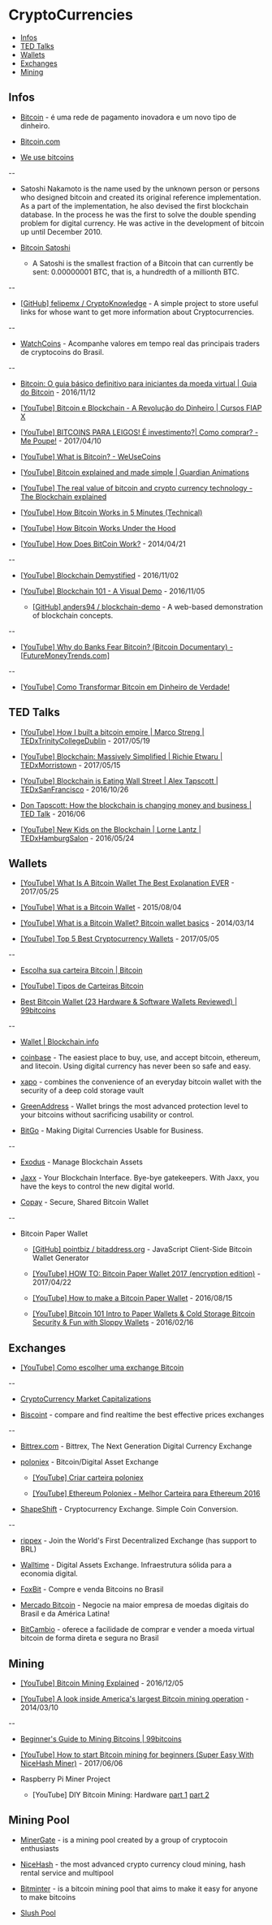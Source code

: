 # CryptoCurrencies

<!-- toc -->

* [Infos](#infos)
* [TED Talks](#ted-talks)
* [Wallets](#wallets)
* [Exchanges](#exchanges)
* [Mining](#mining)

<!-- toc stop -->


## Infos

* [Bitcoin](https://bitcoin.org/pt_BR/) -  é uma rede de pagamento inovadora e um novo tipo de dinheiro.

* [Bitcoin.com](https://www.bitcoin.com/)

* [We use bitcoins](https://www.weusecoins.com/)

--

* Satoshi Nakamoto is the name used by the unknown person or persons who designed bitcoin and created its original reference implementation. As a part of the implementation, he also devised the first blockchain database. In the process he was the first to solve the double spending problem for digital currency. He was active in the development of bitcoin up until December 2010.

* [Bitcoin Satoshi](http://www.btcsatoshi.com/)

  * A Satoshi is the smallest fraction of a Bitcoin that can currently be sent: 0.00000001 BTC, that is, a hundredth of a millionth BTC.

--

* [[GitHub] felipemx / CryptoKnowledge](https://github.com/felipemx/CryptoKnowledge) - A simple project to store useful links for whose want to get more information about Cryptocurrencies.

--

* [WatchCoins](https://watchcoins.herokuapp.com) - Acompanhe valores em tempo real das principais traders de cryptocoins do Brasil.

--

* [Bitcoin: O guia básico definitivo para iniciantes da moeda virtual | Guia do Bitcoin](http://guiadobitcoin.com.br/bitcoin-o-guia-basico-definitivo-para-iniciantes-da-moeda-virtual/) - 2016/11/12

* [[YouTube] Bitcoin e Blockchain - A Revolução do Dinheiro | Cursos FIAP X](https://www.youtube.com/watch?v=rHZB6qpWHLY)

* [[YouTube] BITCOINS PARA LEIGOS! É investimento?| Como comprar? - Me Poupe!](https://www.youtube.com/watch?v=8kP1jo-jVp8) - 2017/04/10

* [[YouTube] What is Bitcoin? - WeUseCoins](https://www.youtube.com/watch?v=Gc2en3nHxA4)

* [[YouTube] Bitcoin explained and made simple | Guardian Animations](https://www.youtube.com/watch?v=s4g1XFU8Gto)

* [[YouTube] The real value of bitcoin and crypto currency technology - The Blockchain explained](https://www.youtube.com/watch?v=YIVAluSL9SU)

* [[YouTube] How Bitcoin Works in 5 Minutes (Technical)](https://www.youtube.com/watch?v=l9jOJk30eQs)

* [[YouTube] How Bitcoin Works Under the Hood](https://www.youtube.com/watch?v=Lx9zgZCMqXE)

* [[YouTube] How Does BitCoin Work?](https://www.youtube.com/watch?v=LuA3xb-L8r8) - 2014/04/21

--

* [[YouTube] Blockchain Demystified](https://www.youtube.com/watch?v=LdOcXXB48fI) - 2016/11/02

* [[YouTube] Blockchain 101 - A Visual Demo](https://www.youtube.com/watch?v=_160oMzblY8) - 2016/11/05

  * [[GitHub] anders94 / blockchain-demo](https://github.com/anders94/blockchain-demo) - A web-based demonstration of blockchain concepts.

--

* [[YouTube] Why do Banks Fear Bitcoin? (Bitcoin Documentary) - [FutureMoneyTrends.com]](https://www.youtube.com/watch?v=T_hBhymFfm8)

--

* [[YouTube] Como Transformar Bitcoin em Dinheiro de Verdade!](https://www.youtube.com/watch?v=d9RyFqvbH6o)


## TED Talks

* [[YouTube] How I built a bitcoin empire | Marco Streng | TEDxTrinityCollegeDublin](https://www.youtube.com/watch?v=cVxi2CQcXZo) - 2017/05/19

* [[YouTube] Blockchain: Massively Simplified | Richie Etwaru | TEDxMorristown](https://www.youtube.com/watch?v=k53LUZxUF50) - 2017/05/15

* [[YouTube] Blockchain is Eating Wall Street | Alex Tapscott | TEDxSanFrancisco](https://www.youtube.com/watch?v=WnEYakUxsHU) - 2016/10/26

* [Don Tapscott: How the blockchain is changing money and business | TED Talk](https://www.ted.com/talks/don_tapscott_how_the_blockchain_is_changing_money_and_business) - 2016/06

* [[YouTube] New Kids on the Blockchain | Lorne Lantz | TEDxHamburgSalon](https://www.youtube.com/watch?v=A1Vbrxkqjwc) - 2016/05/24


## Wallets

* [[YouTube] What Is A Bitcoin Wallet The Best Explanation EVER](https://www.youtube.com/watch?v=_e7iu5ig27Q) - 2017/05/25

* [[YouTube] What is a Bitcoin Wallet](https://www.youtube.com/watch?v=WGpatcqhArU) - 2015/08/04

* [[YouTube] What is a Bitcoin Wallet? Bitcoin wallet basics](https://www.youtube.com/watch?v=Kw0CWLPTDT8) - 2014/03/14

* [[YouTube] Top 5 Best Cryptocurrency Wallets](https://www.youtube.com/watch?v=NI0OsEL92_0) - 2017/05/05

--

* [Escolha sua carteira Bitcoin | Bitcoin](https://bitcoin.org/pt_BR/escolha-sua-carteira)

* [[YouTube] Tipos de Carteiras Bitcoin](https://www.youtube.com/watch?v=Hoqh8yAHnh0)

* [Best Bitcoin Wallet (23 Hardware & Software Wallets Reviewed) | 99bitcoins](https://99bitcoins.com/best-bitcoin-wallet-2015-bitcoin-wallets-comparison-review/)

--

* [Wallet | Blockchain.info](https://blockchain.info/wallet/)

* [coinbase](https://www.coinbase.com) - The easiest place to buy, use, and accept bitcoin, ethereum, and litecoin. Using digital currency has never been so safe and easy.

* [xapo](https://xapo.com/) - combines the convenience of an everyday bitcoin wallet with the security of a deep cold storage vault

* [GreenAddress](https://greenaddress.it) - Wallet brings the most advanced protection level to your bitcoins without sacrificing usability or control.

* [BitGo](https://www.bitgo.com/) - Making Digital Currencies Usable for Business.

--

* [Exodus](https://www.exodus.io/) - Manage Blockchain Assets

* [Jaxx](https://jaxx.io/) - Your Blockchain Interface. Bye-bye gatekeepers. With Jaxx, you have the keys to control the new digital world.

* [Copay](https://copay.io/) - Secure, Shared Bitcoin Wallet

--

* Bitcoin Paper Wallet

  * [[GitHub] pointbiz / bitaddress.org](https://github.com/pointbiz/bitaddress.org) - JavaScript Client-Side Bitcoin Wallet Generator

  * [[YouTube] HOW TO: Bitcoin Paper Wallet 2017 (encryption edition)](https://www.youtube.com/watch?v=1Vnt1NwQfxc) - 2017/04/22

  * [[YouTube] How to make a Bitcoin Paper Wallet](https://www.youtube.com/watch?v=VTsHeiBhPIM) - 2016/08/15

  * [[YouTube] Bitcoin 101 Intro to Paper Wallets & Cold Storage Bitcoin Security & Fun with Sloppy Wallets](https://www.youtube.com/watch?v=4TmN4STr_ug) - 2016/02/16


## Exchanges

* [[YouTube] Como escolher uma exchange Bitcoin](https://www.youtube.com/watch?v=HdD2rW2ZU5Y)

--

* [CryptoCurrency Market Capitalizations](https://coinmarketcap.com/)

* [Biscoint](https://biscoint.io/) - compare and find realtime the best effective prices exchanges

--

* [Bittrex.com](https://bittrex.com/) - Bittrex, The Next Generation Digital Currency Exchange

* [poloniex](https://www.poloniex.com/) - Bitcoin/Digital Asset Exchange

  * [[YouTube] Criar carteira poloniex](https://www.youtube.com/watch?v=TmJw9Ubaq-o)

  * [[YouTube] Ethereum Poloniex - Melhor Carteira para Ethereum 2016](https://www.youtube.com/watch?v=f-vL8AXhM3k)

* [ShapeShift](https://shapeshift.io) - Cryptocurrency Exchange. Simple Coin Conversion.

--

* [rippex](https://rippex.net/) - Join the World's First Decentralized Exchange (has support to BRL)

* [Walltime](https://walltime.info) - Digital Assets Exchange. Infraestrutura sólida para a economia digital.

* [FoxBit](https://foxbit.com.br/) - Compre e venda Bitcoins no Brasil

* [Mercado Bitcoin](https://www.mercadobitcoin.com.br/) - Negocie na maior empresa de moedas  digitais do Brasil e da América Latina!

* [BitCambio](https://bitcambio.com.br/) - oferece a facilidade de comprar e vender a moeda virtual bitcoin de forma direta e segura no Brasil


## Mining

* [[YouTube] Bitcoin Mining Explained](https://www.youtube.com/watch?v=iyq4od8MBoE) - 2016/12/05

* [[YouTube] A look inside America's largest Bitcoin mining operation](https://www.youtube.com/watch?v=ELA91d_mx80) - 2014/03/10

--

* [Beginner's Guide to Mining Bitcoins | 99bitcoins](https://99bitcoins.com/beginners-guide-to-mining/)

* [[YouTube] How to start Bitcoin mining for beginners (Super Easy With NiceHash Miner)](https://www.youtube.com/watch?v=lAW5fqkL-Fo) - 2017/06/06

* Raspberry Pi Miner Project

  * [YouTube] DIY Bitcoin Mining: Hardware [part 1](https://www.youtube.com/watch?v=fJSITD0sPVY) [part 2](https://www.youtube.com/watch?v=MH2i9pudQgk)

## Mining Pool

* [MinerGate](https://minergate.com/) - is a mining pool created by a group of cryptocoin enthusiasts

* [NiceHash](https://www.nicehash.com/) - the most advanced crypto currency cloud mining, hash rental service and multipool

* [Bitminter](https://bitminter.com/) - is a bitcoin mining pool that aims to make it easy for anyone to make bitcoins

* [Slush Pool](https://slushpool.com/)
